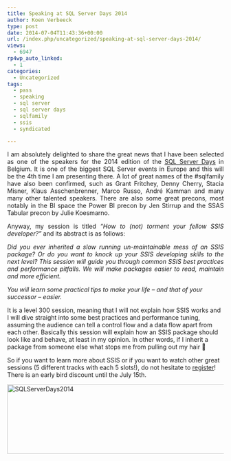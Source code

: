 ```yaml
---
title: Speaking at SQL Server Days 2014
author: Koen Verbeeck
type: post
date: 2014-07-04T11:43:36+00:00
url: /index.php/uncategorized/speaking-at-sql-server-days-2014/
views:
  - 6947
rp4wp_auto_linked:
  - 1
categories:
  - Uncategorized
tags:
  - pass
  - speaking
  - sql server
  - sql server days
  - sqlfamily
  - ssis
  - syndicated

---
```

<p style="text-align: justify">
  I am absolutely delighted to share the great news that I have been selected as one of the speakers for the 2014 edition of the <a href="http://sqlserverdays.be/">SQL Server Days</a> in Belgium. It is one of the biggest SQL Server events in Europe and this will be the 4th time I am presenting there. A lot of great names of the #sqlfamily have also been confirmed, such as Grant Fritchey, Denny Cherry, Stacia Misner, Klaus Asschenbrenner, Marco Russo, André Kamman and many many other talented speakers. There are also some great precons, most notably in the BI space the Power BI precon by Jen Stirrup and the SSAS Tabular precon by Julie Koesmarno.
</p>

<p style="text-align: justify">
  Anyway, my session is titled <em>&#8220;How to (not) torment your fellow SSIS developer?&#8221;</em> and its abstract is as follows:
</p>

<p style="text-align: justify">
  <em>Did you ever inherited a slow running un-maintainable mess of an SSIS package? Or do you want to knock up your SSIS developing skills to the next level? </em><em>This session will guide you through common SSIS best practices and performance pitfalls. We will make packages easier to read, maintain and more efficient.</em>
</p>

_You will learn some practical tips to make your life – and that of your successor – easier._

It is a level 300 session, meaning that I will not explain how SSIS works and I will dive straight into some best practices and performance tuning, assuming the audience can tell a control flow and a data flow apart from each other. Basically this session will explain how an SSIS package should look like and behave, at least in my opinion. In other words, if I inherit a package from someone else what stops me from pulling out my hair 🙂

So if you want to learn more about SSIS or if you want to watch other great sessions (5 different tracks with each 5 slots!), do not hesitate to [register][1]! There is an early bird discount until the July 15th.

[<img class="alignnone size-full wp-image-2811" src="/wp-content/uploads/2014/07/SQLServerDays2014.jpg" alt="SQLServerDays2014" width="627" height="161" srcset="/wp-content/uploads/2014/07/SQLServerDays2014.jpg 627w, /wp-content/uploads/2014/07/SQLServerDays2014-300x77.jpg 300w" sizes="(max-width: 627px) 100vw, 627px" />][1]

 [1]: http://www.sqlserverdays.be/registration/